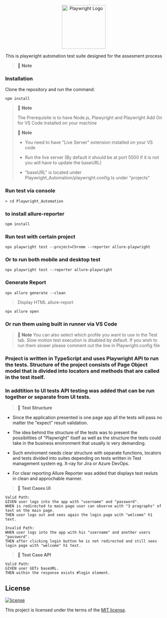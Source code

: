 <p align="center">
  <a href="https://playwright.dev/">
    <img width="140" alt="Playwright Logo" src="https://seeklogo.com/images/P/playwright-logo-22FA8B9E63-seeklogo.com.png" />
  </a>
</p>


<p align="center">
  This is playwright automation test suite designed for the assesment process
</p>

> 🚩 **Note**

### Installation

Clone the repository and run the command:

```shell
npm install
```

> 🚩 **Note**
> 
> The Prerequisite is to have Node.js, Plawyright and Playwright Add On for VS Code installed on your machine
>
> 🚩 **Note**
>
> - You need to have "Live Server" extension installed on your VS code
>
> - Run the live server (By default it should be at port 5500 if it is not you will have to update the baseURL)
>
> - "baseURL" is located under Playwright_Automation/playwright.config.ts under "projects"

### Run test via console
```
> cd Playwright_Automation
```
### to install allure-reporter
```shell
npm install
```
### Run test with certain project
```shell
npx playwright test --project=Chrome --reporter allure-playwright
```
### Or to run both mobile and desktop test

```shell
npx playwright test --reporter allure-playwright
```
### Generate Report
```shell
npx allure generate --clean
```
> Display HTML allure-report
```shell
npx allure open
```

### Or run them using built in runner via VS Code

> 🚩 **Note**
> You can also select which profile you want to use in the Test tab.
> Slow motion test execution is disabled by default. If you wish to run them slower please comment out the line in Playwright.config file

### Project is written in TypeScript and uses Playwright API to run the tests. Structure of the project consists of Page Object model that is divided into locators and methods that are called in the test itself.
### In addtition to UI tests API testing was added that can be run together or separate from UI tests.

> 🚩 **Test Structure**

- Since the application presented is one page app all the tests will pass no matter the "expect" result validation. 

- The idea behind the structure of the tests was to present the possibilities of "Playwright" itself as well as the structure the tests could take in the business environment that usually is very demanding.

- Such enviroment needs clear structure with separate functions, locators and tests divided into suites depending on tests written in Test management system eg. X-ray for Jira or Azure DevOps.

- For clear reporting Allure Reporter was added that displays test resluts in clean and approchable manner.

> 🚩 **Test Cases UI**

```shell
Valid Path:
GIVEN user logs into the app with "username" and "password".
WHEN is redirected to main page user can observe with "3 pragraphs" of text on the main page.
THEN user logs out and sees again the login page with "welcome" h1 text.
```

```shell
Invalid Path:
WHEN user logs into the app with his "username" and another users "password".
THEN after clicking login button he is not redirected and still sees login page with "welcome" h1 text.
```
> 🚩 **Test Case API**

```shell
Valid Path:
GIVEN user GETs baseURL.
THEN within the response exists #login element.
```
## License

[![license](https://img.shields.io/badge/license-MIT-green.svg)](https://github.com/cypress-io/cypress/blob/master/LICENSE)

This project is licensed under the terms of the [MIT license](/LICENSE).


